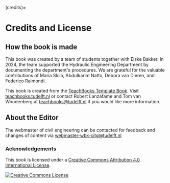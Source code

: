 (credits)=
# Credits and License

## How the book is made

This book was created by a team of students together with Elske Bakker. In 2024, the team supported the Hydraulic Engineering Department by documenting the department's procedures. We are grateful for the valuable contributions of Maria Sklia, Abdulkarim Natto, Debora van Dieren, and Federico Raimondi.



<!-- edit $CI_PROJECT_NAME below accordingly -->
<!-- This book is created using open source tools: it is a Jupyter Book that is written using Markdown, Jupyter notebooks and Python files to generate some figures. The files are stored on a [public GitLab repository of TU Delft](https://gitlab.tudelft.nl/interactivetextbooks-citg/$CI_PROJECT_NAME/). The published version of this book is compiled from a special branch (`he-staff`). View the repository README file or contact the author for additional information. -->

This book is created from the [TeachBooks Template Book](https://github.com/TeachBooks/template). Visit [teachbooks.tudelft.nl](https://teachbooks.tudelft.nl/) or contact Robert Lanzafame and Tom van Woudenberg at teachbooks@tudelft.nl if you would like more information. 

<!-- This webpage is built based on the Jupyter Book & TeachBooks platform because it is being used extensively in education at CEG (e.g., [the MUDE book](https://mude.citg.tudelft.nl/book)) and it offers plenty of advantages. For instance, uploading and sharing documents, e.g. pdf's or image files, is fairly quick to update and maintain. Furthermore, it offers flexibility in building the desired structure with a low level of complexity. -->


## About the Editor

The webmaster of civil engineering can be contacted for feedback and changes of content via webmaster-wbk-citg@tudelft.nl

### Acknowledgements


This book is licensed under a <a rel="license" href="http://creativecommons.org/licenses/by/4.0/">Creative Commons Attribution 4.0 International License</a>.

<a rel="license" href="http://creativecommons.org/licenses/by/4.0/"><img alt="Creative Commons License" style="border-width:0" src="https://i.creativecommons.org/l/by/4.0/88x31.png"/></a>
